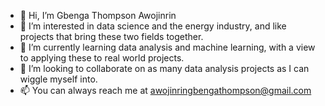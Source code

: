 - 👋 Hi, I’m Gbenga Thompson Awojinrin
- 👀 I’m interested in data science and the energy industry, and like projects that bring these two fields together.
- 🌱 I’m currently learning data analysis and machine learning, with a view to applying these to real world projects.
- 💞️ I’m looking to collaborate on as many data analysis projects as I can wiggle myself into. 
- 📫 You can always reach me at awojinringbengathompson@gmail.com

<!---
awojinrin/awojinrin is a ✨ special ✨ repository because its `README.md` (this file) appears on your GitHub profile.
You can click the Preview link to take a look at your changes.
--->
